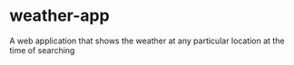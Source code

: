 # weather-app
A web application that shows the weather at any particular location at the time of searching
